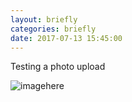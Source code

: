 ```yaml
---
layout: briefly
categories: briefly
date: 2017-07-13 15:45:00
---
```


Testing a photo upload 

![imagehere](http://jonkit.ca/cdn/photos/IMG_1019.JPG)